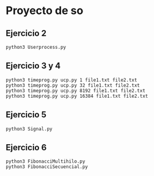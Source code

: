 # Proyecto de so
## Ejercicio 2
```
python3 Userprocess.py
```
## Ejercicio 3 y 4
```
python3 timeprog.py ucp.py 1 file1.txt file2.txt
python3 timeprog.py ucp.py 32 file1.txt file2.txt
python3 timeprog.py ucp.py 8192 file1.txt file2.txt
python3 timeprog.py ucp.py 16384 file1.txt file2.txt
```
## Ejercicio 5
```
python3 Signal.py
```
## Ejercicio 6
```
python3 FibonacciMultihilo.py
python3 FibonacciSecuencial.py
```
